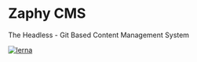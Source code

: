 # Zaphy CMS

The Headless - Git Based Content Management System

[![lerna](https://img.shields.io/badge/maintained%20with-lerna-cc00ff.svg)](https://lerna.js.org/)
